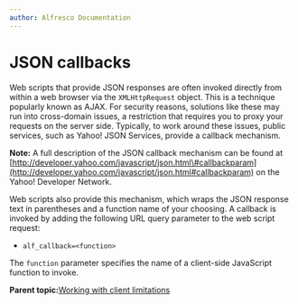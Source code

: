 ```yaml
---
author: Alfresco Documentation
---
```


# JSON callbacks

Web scripts that provide JSON responses are often invoked directly from within a web browser via the `XMLHttpRequest` object. This is a technique popularly known as AJAX. For security reasons, solutions like these may run into cross-domain issues, a restriction that requires you to proxy your requests on the server side. Typically, to work around these issues, public services, such as Yahoo! JSON Services, provide a callback mechanism.

**Note:** A full description of the JSON callback mechanism can be found at [http://developer.yahoo.com/javascript/json.html\#callbackparam](http://developer.yahoo.com/javascript/json.html#callbackparam) on the Yahoo! Developer Network.

Web scripts also provide this mechanism, which wraps the JSON response text in parentheses and a function name of your choosing. A callback is invoked by adding the following URL query parameter to the web script request:

-   `alf_callback=<function>`

The `function` parameter specifies the name of a client-side JavaScript function to invoke.

**Parent topic:**[Working with client limitations](../concepts/ws-client-limitations.md)

